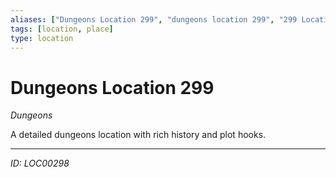 ```yaml
---
aliases: ["Dungeons Location 299", "dungeons location 299", "299 Location Dungeons"]
tags: [location, place]
type: location
---
```


# Dungeons Location 299

*Dungeons*

A detailed dungeons location with rich history and plot hooks.

---
*ID: LOC00298*